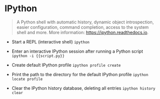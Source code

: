 # IPython
> A Python shell with automatic history, dynamic object introspection, easier configuration, command completion, access to the system shell and more.
> More information: <https://ipython.readthedocs.io>.

- Start a REPL (interactive shell)
`ipython`

- Enter an interactive IPython session after running a Python script
`ipython -i {{script.py}}`

- Create default IPython profile
`ipython profile create`

- Print the path to the directory for the default IPython profile
`ipython locate profile`

- Clear the IPython history database, deleting all entries
`ipython history clear`
